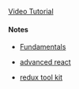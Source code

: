 [Video Tutorial](https://www.youtube.com/watch?v=2-crBg6wpp0)

#### Notes

- [Fundamentals](https://github.com/john-smilga/react-course-v3/blob/main/01-fundamentals/README.md)

- [advanced react](https://github.com/john-smilga/react-course-v3/blob/main/03-advanced-react/TUTORIAL.md)

- [redux tool kit](https://github.com/john-smilga/react-course-v3/blob/main/11-redux-toolkit-tutorial/starter/README.md)
